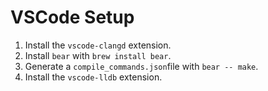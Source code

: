 # VSCode Setup

1. Install the `vscode-clangd` extension.
2. Install `bear` with `brew install bear`.
3. Generate a `compile_commands.json`file with `bear -- make`.
4. Install the `vscode-lldb` extension.
